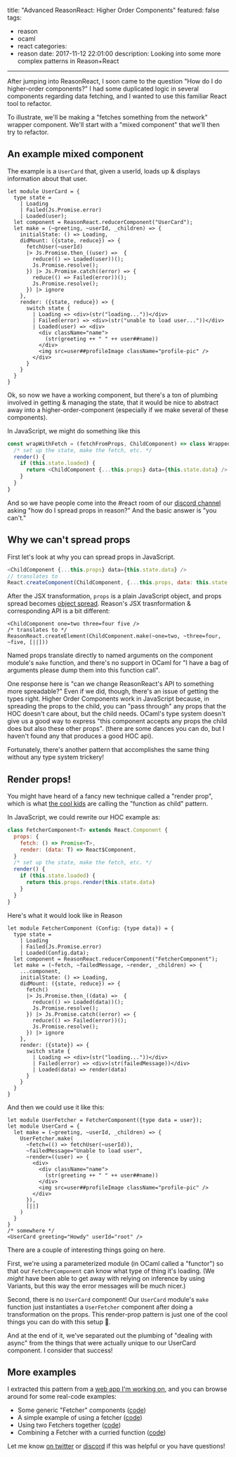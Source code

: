 title: "Advanced ReasonReact: Higher Order Components"
featured: false
tags:
  - reason
  - ocaml
  - react
categories:
  - reason
date: 2017-11-12 22:01:00
description: Looking into some more complex patterns in Reason+React
---

After jumping into ReasonReact, I soon came to the question "How do I do higher-order components?" I had some duplicated logic in several components regarding data fetching, and I wanted to use this familiar React tool to refactor.

To illustrate, we'll be making a "fetches something from the network" wrapper component. We'll start with a "mixed component" that we'll then try to refactor.

<!-- more -->

## An example mixed component

The example is a `UserCard` that, given a userId, loads up & displays information about that user.

```reason
let module UserCard = {
  type state =
    | Loading
    | Failed(Js.Promise.error)
    | Loaded(user);
  let component = ReasonReact.reducerComponent("UserCard");
  let make = (~greeting, ~userId, _children) => {
    initialState: () => Loading,
    didMount: ({state, reduce}) => {
      fetchUser(~userId)
      |> Js.Promise.then_((user) =>  {
        reduce(() => Loaded(user))();
        Js.Promise.resolve();
      }) |> Js.Promise.catch((error) => {
        reduce(() => Failed(error))();
        Js.Promise.resolve();
      }) |> ignore
    },
    render: ({state, reduce}) => {
      switch state {
        | Loading => <div>(str("loading..."))</div>
        | Failed(error) => <div>(str("unable to load user..."))</div>
        | Loaded(user) => <div>
          <div className="name">
            (str(greeting ++ " " ++ user##name))
          </div>
          <img src=user##profileImage className="profile-pic" />
        </div>
      }
    }
  }
}
```

Ok, so now we have a working component, but there's a ton of plumbing involved in getting & managing the state, that it would be nice to abstract away into a higher-order-component (especially if we make several of these components).

In JavaScript, we might do something like this

```javascript
const wrapWithFetch = (fetchFromProps, ChildComponent) => class WrappedComponent extends React.Component {
  /* set up the state, make the fetch, etc. */
  render() {
    if (this.state.loaded) {
      return <ChildComponent {...this.props} data={this.state.data} />
    }
  }
}
```

And so we have people come into the #react room of our [discord channel](https://discord.gg/reasonml) asking "how do I spread props in reason?" And the basic answer is "you can't."

## Why we can't spread props

First let's look at why you can spread props in JavaScript.

```javascript
<ChildComponent {...this.props} data={this.state.data} />
// translates to
React.createComponent(ChildComponent, {...this.props, data: this.state.data})
```

After the JSX transformation, `props` is a plain JavaScript object, and props spread becomes [object spread](https://developer.mozilla.org/en-US/docs/Web/JavaScript/Reference/Operators/Spread_operator#Spread_in_object_literals). Reason's JSX trasnformation & corresponding API is a bit different:

```reason
<ChildComponent one=two three=four five />
/* translates to */
ReasonReact.createElement(ChildComponent.make(~one=two, ~three=four, ~five, [||]))
```

Named props translate directly to named arguments on the component module's `make` function, and there's no support in OCaml for "I have a bag of arguments please dump them into this function call".

One response here is "can we change ReasonReact's API to something more spreadable?" Even if we did, though, there's an issue of getting the types right. Higher Order Components work in JavaScript because, in spreading the props to the child, you can "pass through" any props that the HOC doesn't care about, but the child needs. OCaml's type system doesn't give us a good way to express "this component accepts any props the child does but also these other props". (there are some dances you can do, but I haven't found any that produces a good HOC api).

Fortunately, there's another pattern that accomplishes the same thing without any type system trickery!

## Render props!

You might have heard of a fancy new technique called a "render prop", which is what [the cool kids](https://cdb.reacttraining.com/use-a-render-prop-50de598f11ce) are calling the "function as child" pattern.

In JavaScript, we could rewrite our HOC example as:

```javascript
class FetcherComponent<T> extends React.Component {
  props: {
    fetch: () => Promise<T>,
    render: (data: T) => React$Component,
  }
  /* set up the state, make the fetch, etc. */
  render() {
    if (this.state.loaded) {
      return this.props.render(this.state.data)
    }
  }
}
```

Here's what it would look like in Reason

```reason
let module FetcherComponent (Config: {type data}) = {
  type state =
    | Loading
    | Failed(Js.Promise.error)
    | Loaded(Config.data);
  let component = ReasonReact.reducerComponent("FetcherComponent");
  let make = (~fetch, ~failedMessage, ~render, _children) => {
    ...component,
    initialState: () => Loading,
    didMount: ({state, reduce}) => {
      fetch()
      |> Js.Promise.then_((data) =>  {
        reduce(() => Loaded(data))();
        Js.Promise.resolve();
      }) |> Js.Promise.catch((error) => {
        reduce(() => Failed(error))();
        Js.Promise.resolve();
      }) |> ignore
    },
    render: ({state}) => {
      switch state {
        | Loading => <div>(str("loading..."))</div>
        | Failed(error) => <div>(str(failedMessage))</div>
        | Loaded(data) => render(data)
      }
    }
  }
}
```

And then we could use it like this:

```reason
let module UserFetcher = FetcherComponent({type data = user});
let module UserCard = {
  let make = (~greeting, ~userId, _children) => {
    UserFetcher.make(
      ~fetch=(() => fetchUser(~userId)),
      ~failedMessage="Unable to load user",
      ~render=((user) => {
        <div>
          <div className="name">
            (str(greeting ++ " " ++ user##name))
          </div>
          <img src=user##profileImage className="profile-pic" />
        </div>
      }),
      [||]
    )
  }
}
/* somewhere */
<UserCard greeting="Howdy" userId="root" />
```

There are a couple of interesting things going on here.

First, we're using a parameterized module (in OCaml called a "functor") so that our `FetcherComponent` can know what type of thing it's loading. (We *might* have been able to get away with relying on inference by using Variants, but this way the error messages will be much nicer.)

Second, there is no `UserCard` component! Our `UserCard` module's `make` function just instantiates a `UserFetcher` component after doing a transformation on the props. This render-prop pattern is just one of the cool things you can do with this setup 🙂.

And at the end of it, we've separated out the plumbing of "dealing with async" from the things that were actually unique to our UserCard component. I consider that success!

## More examples

I extracted this pattern from a [web app I'm working on](https://github.com/jaredly/f3d), and you can browse around for some real-code examples:

- Some generic "Fetcher" components ([code](https://github.com/jaredly/f3d/blob/818760290ae6f0ee243a9f405d2d313d32161dd3/packages/bs-firebase-react/src/FirebaseFetcher.re))
- A simple example of using a fetcher ([code](https://github.com/jaredly/f3d/blob/3f7642312a18f5699be25987f030f75c4df63607/src/Recipe/UserName.re))
- Using two Fetchers together ([code](https://github.com/jaredly/f3d/blob/3f7642312a18f5699be25987f030f75c4df63607/src/Recipe/ViewRecipe.re#L234))
- Combining a Fetcher with a curried function ([code](https://github.com/jaredly/f3d/blob/3f7642312a18f5699be25987f030f75c4df63607/src/Recipe/ViewMadeIts.re#L11))

Let me know [on twitter](https://twitter.com/jaredforsyth) or [discord](https://discord.gg/reasonml) if this was helpful or you have questions!
